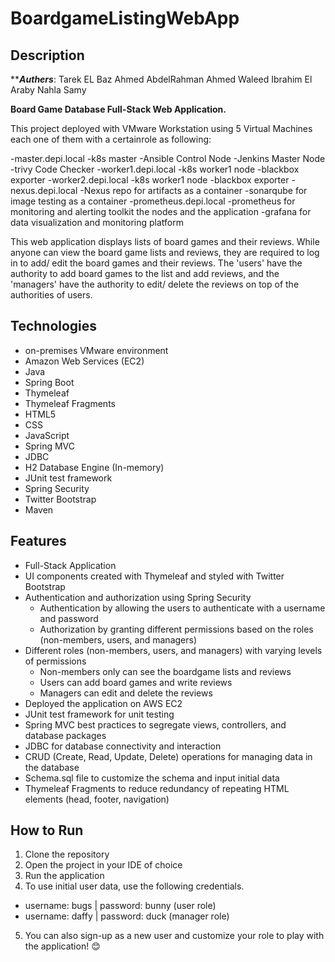 # BoardgameListingWebApp

## Description
***********Authers*********:
	Tarek EL Baz
	Ahmed AbdelRahman
	Ahmed Waleed
	Ibrahim El Araby
	Nahla Samy

**Board Game Database Full-Stack Web Application.**

This project deployed with VMware Workstation using 5 Virtual Machines each one of them with a certainrole as following:

-master.depi.local
	-k8s master
	-Ansible Control Node
	-Jenkins Master Node
	-trivy   Code Checker
-worker1.depi.local 
	-k8s worker1 node
	-blackbox exporter
-worker2.depi.local
        -k8s worker1 node
        -blackbox exporter
-nexus.depi.local
	-Nexus repo for artifacts as a container
	-sonarqube for image testing as a container
-prometheus.depi.local
	-prometheus for monitoring and alerting toolkit the nodes and the application
	-grafana    for data visualization and monitoring platform

This web application displays lists of board games and their reviews. While anyone can view the board game lists and reviews, they are required to log in to add/ edit the board games and their reviews. The 'users' have the authority to add board games to the list and add reviews, and the 'managers' have the authority to edit/ delete the reviews on top of the authorities of users.  

## Technologies

- on-premises VMware environment
- Amazon Web Services (EC2)
- Java
- Spring Boot
- Thymeleaf
- Thymeleaf Fragments
- HTML5
- CSS
- JavaScript
- Spring MVC
- JDBC
- H2 Database Engine (In-memory)
- JUnit test framework
- Spring Security
- Twitter Bootstrap
- Maven

## Features

- Full-Stack Application
- UI components created with Thymeleaf and styled with Twitter Bootstrap
- Authentication and authorization using Spring Security
  - Authentication by allowing the users to authenticate with a username and password
  - Authorization by granting different permissions based on the roles (non-members, users, and managers)
- Different roles (non-members, users, and managers) with varying levels of permissions
  - Non-members only can see the boardgame lists and reviews
  - Users can add board games and write reviews
  - Managers can edit and delete the reviews
- Deployed the application on AWS EC2
- JUnit test framework for unit testing
- Spring MVC best practices to segregate views, controllers, and database packages
- JDBC for database connectivity and interaction
- CRUD (Create, Read, Update, Delete) operations for managing data in the database
- Schema.sql file to customize the schema and input initial data
- Thymeleaf Fragments to reduce redundancy of repeating HTML elements (head, footer, navigation)

## How to Run

1. Clone the repository
2. Open the project in your IDE of choice
3. Run the application
4. To use initial user data, use the following credentials.
  - username: bugs    |     password: bunny (user role)
  - username: daffy   |     password: duck  (manager role)
5. You can also sign-up as a new user and customize your role to play with the application! 😊
